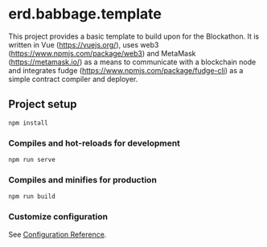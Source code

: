 # erd.babbage.template

This project provides a basic template to build upon for the Blockathon. It is written in Vue (https://vuejs.org/), uses web3 (https://www.npmjs.com/package/web3) and MetaMask (https://metamask.io/) as a means to communicate with a blockchain node and integrates fudge (https://www.npmjs.com/package/fudge-cli) as a simple contract compiler and deployer.

## Project setup
```
npm install
```

### Compiles and hot-reloads for development
```
npm run serve
```

### Compiles and minifies for production
```
npm run build
```

### Customize configuration
See [Configuration Reference](https://cli.vuejs.org/config/).
